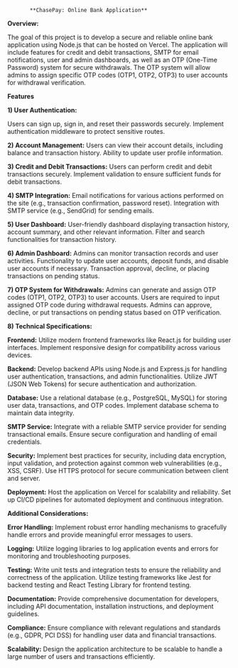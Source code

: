            **ChasePay: Online Bank Application**
 
**Overview:**

The goal of this project is to develop a secure and reliable online bank application using Node.js that can be hosted on Vercel. The application will include features for credit and debit transactions, SMTP for email notifications, user and admin dashboards, as well as an OTP (One-Time Password) system for secure withdrawals. The OTP system will allow admins to assign specific OTP codes (OTP1, OTP2, OTP3) to user accounts for withdrawal verification.

**Features**

**1) User Authentication:**

Users can sign up, sign in, and reset their passwords securely.
Implement authentication middleware to protect sensitive routes.

**2) Account Management:**
Users can view their account details, including balance and transaction history.
Ability to update user profile information.

**3) Credit and Debit Transactions:**
Users can perform credit and debit transactions securely.
Implement validation to ensure sufficient funds for debit transactions.

**4) SMTP Integration:**
Email notifications for various actions performed on the site (e.g., transaction confirmation, password reset).
Integration with SMTP service (e.g., SendGrid) for sending emails.

**5) User Dashboard:**
User-friendly dashboard displaying transaction history, account summary, and other relevant information.
Filter and search functionalities for transaction history.

**6) Admin Dashboard:**
Admins can monitor transaction records and user activities.
Functionality to update user accounts, deposit funds, and disable user accounts if necessary.
Transaction approval, decline, or placing transactions on pending status.

**7) OTP System for Withdrawals:**
Admins can generate and assign OTP codes (OTP1, OTP2, OTP3) to user accounts.
Users are required to input assigned OTP code during withdrawal requests.
Admins can approve, decline, or put transactions on pending status based on OTP verification.

**8) Technical Specifications:**

**Frontend:**
Utilize modern frontend frameworks like React.js for building user interfaces.
Implement responsive design for compatibility across various devices.

**Backend:**
Develop backend APIs using Node.js and Express.js for handling user authentication, transactions, and admin functionalities.
Utilize JWT (JSON Web Tokens) for secure authentication and authorization.

**Database:**
Use a relational database (e.g., PostgreSQL, MySQL) for storing user data, transactions, and OTP codes.
Implement database schema to maintain data integrity.

**SMTP Service:**
Integrate with a reliable SMTP service provider for sending transactional emails.
Ensure secure configuration and handling of email credentials.

**Security:**
Implement best practices for security, including data encryption, input validation, and protection against common web vulnerabilities (e.g., XSS, CSRF).
Use HTTPS protocol for secure communication between client and server.

**Deployment:**
Host the application on Vercel for scalability and reliability.
Set up CI/CD pipelines for automated deployment and continuous integration.

**Additional Considerations:**

**Error Handling:**
Implement robust error handling mechanisms to gracefully handle errors and provide meaningful error messages to users.

**Logging:**
Utilize logging libraries to log application events and errors for monitoring and troubleshooting purposes.

**Testing:**
Write unit tests and integration tests to ensure the reliability and correctness of the application.
Utilize testing frameworks like Jest for backend testing and React Testing Library for frontend testing.

**Documentation:**
Provide comprehensive documentation for developers, including API documentation, installation instructions, and deployment guidelines.

**Compliance:**
Ensure compliance with relevant regulations and standards (e.g., GDPR, PCI DSS) for handling user data and financial transactions.

**Scalability:**
Design the application architecture to be scalable to handle a large number of users and transactions efficiently.
